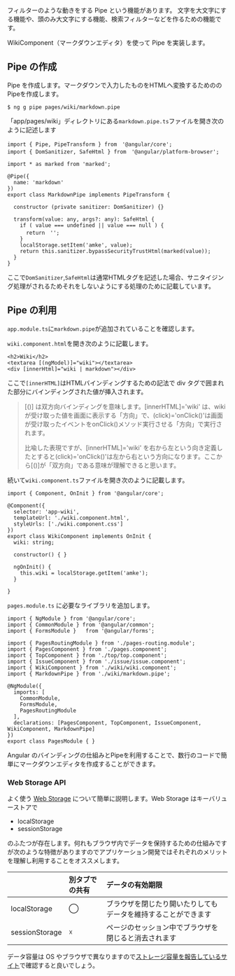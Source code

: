 フィルターのような動きをする Pipe という機能があります。 文字を大文字にする機能や、頭のみ大文字にする機能、検索フィルターなどを作るための機能です。

WikiComponent（マークダウンエディタ）を使って Pipe を実装します。

## Pipe の作成

Pipe を作成します。マークダウンで入力したものをHTMLへ変換するためののPipeを作成します。

```
$ ng g pipe pages/wiki/markdown.pipe
```

「app/pages/wiki」ディレクトリにある`markdown.pipe.ts`ファイルを開き次のように記述します

```
import { Pipe, PipeTransform } from　'@angular/core';
import { DomSanitizer, SafeHtml } from　'@angular/platform-browser';

import * as marked from 'marked';

@Pipe({
  name: 'markdown'
})
export class MarkdownPipe implements PipeTransform {

  constructor (private sanitizer: DomSanitizer) {}

  transform(value: any, args?: any): SafeHtml {
    if ( value === undefined || value === null ) {
      return　'';
    }
    localStorage.setItem('amke', value);
    return this.sanitizer.bypassSecurityTrustHtml(marked(value));
  }
}
```

ここで`DomSanitizer`,`SafeHtml`は通常HTMLタグを記述した場合、サニタイジング処理がされるためそれをしないようにする処理のために記載しています。

## Pipe の利用

`app.module.ts`に`markdown.pipe`が追加されていることを確認します。

`wiki.component.html`を開き次のように記載します。

```
<h2>Wiki</h2>
<textarea [(ngModel)]="wiki"></textarea>
<div [innerHtml]="wiki | markdown"></div>
```

ここで`[innerHTML]`はHTMLバインディングするための記法で div タグで囲まれた部分にバインディングされた値が挿入されます。

> \[\(\)\] は双方向バインディングを意味します。\[innerHTML\]='wiki' は、wiki が受け取った値を画面に表示する「方向」で、\(click\)='onClick\(\)'は画面が受け取ったイベントをonClick\(\)メソッド実行させる「方向」で実行されます。
>
> 比喩した表現ですが、\[innerHTML\]='wiki' を右から左という向き定義したとすると\(click\)='onClick\(\)'は左から右という方向になります。ここから\[\(\)\]が「双方向」である意味が理解できると思います。

続いて`wiki.component.ts`ファイルを開き次のように記載します。

```
import { Component, OnInit } from '@angular/core';

@Component({
  selector: 'app-wiki',
  templateUrl: './wiki.component.html',
  styleUrls: ['./wiki.component.css']
})
export class WikiComponent implements OnInit {
  wiki: string;

  constructor() { }

  ngOnInit() {
    this.wiki = localStorage.getItem('amke');
  }

}
```

`pages.module.ts` に必要なライブラリを追加します。

```
import { NgModule } from '@angular/core';
import { CommonModule } from '@angular/common';
import { FormsModule }   from '@angular/forms';

import { PagesRoutingModule } from './pages-routing.module';
import { PagesComponent } from './pages.component';
import { TopComponent } from './top/top.component';
import { IssueComponent } from './issue/issue.component';
import { WikiComponent } from './wiki/wiki.component';
import { MarkdownPipe } from './wiki/markdown.pipe';

@NgModule({
  imports: [
    CommonModule,
    FormsModule,
    PagesRoutingModule
  ],
  declarations: [PagesComponent, TopComponent, IssueComponent, WikiComponent, MarkdownPipe]
})
export class PagesModule { }
```

Angular のバインディングの仕組みとPipeを利用することで、数行のコードで簡単にマークダウンエディタを作成することができます。

### Web Storage API

よく使う [Web Storage](https://developer.mozilla.org/ja/docs/Web/API/Web_Storage_API) について簡単に説明します。Web Storage はキーバリューストアで

* localStorage
* sessionStorage

のふたつが存在します。何れもブラウザ内でデータを保持するための仕組みですが次のような特徴がありますのでアプリケーション開発ではそれぞれのメリットを理解し利用することをオススメします。

|  | 別タブでの共有 | データの有効期限 |
| :--- | :--- | :--- |
| localStorage | ◯ | ブラウザを閉じたり開いたりしてもデータを維持することができます |
| sessionStorage | ☓ | ページのセッション中でブラウザを閉じると消去されます |

データ容量は OS やブラウザで異なりますので[ストレージ容量を報告しているサイト](http://dev-test.nemikor.com/web-storage/support-test/)で確認すると良いでしょう。

